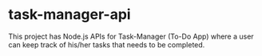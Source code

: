 # task-manager-api

This project has  Node.js APIs for Task-Manager (To-Do App) where a user can keep track of his/her tasks that needs to be completed.
